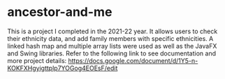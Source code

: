 # ancestor-and-me
This is a project I completed in the 2021-22 year. It allows users to check their ethnicity data, and add family members with specific ethnicities. A linked hash map and multiple array lists were used as well as the JavaFX and Swing libraries.
Refer to the following link to see documentation and more project details: https://docs.google.com/document/d/1Y5-n-KOKFXHgyigttplp7YOGog4EOEsF/edit
